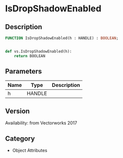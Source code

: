 # IsDropShadowEnabled

## Description
```pascal
FUNCTION IsDropShadowEnabled(h : HANDLE) : BOOLEAN;
```

```python

def vs.IsDropShadowEnabled(h):
    return BOOLEAN
```

## Parameters
|Name|Type|Description|
|---|---|---|
|h|HANDLE||

## Version
Availability: from Vectorworks 2017
## Category
* Object Attributes


